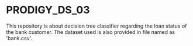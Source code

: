 # PRODIGY_DS_03
This repository is about decision tree classifier regarding the loan status of the bank customer. The dataset used is also provided in file named as 'bank.csv'.
